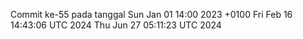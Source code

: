 Commit ke-55 pada tanggal Sun Jan 01 14:00 2023 +0100
Fri Feb 16 14:43:06 UTC 2024
Thu Jun 27 05:11:23 UTC 2024
